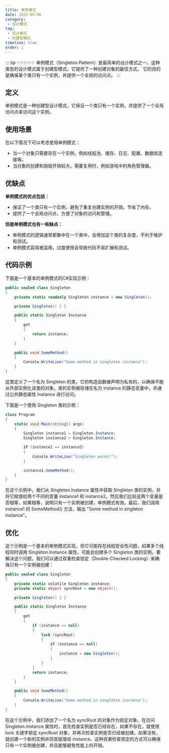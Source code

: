 ```yaml
---
title: 单例模式
date: 2022-05-06
category:
 - 设计模式
tag: 
 - 设计模式
 - 创建型模式
timeline: true
order: 1
---
```

::: tip ✨✨✨✨✨
单例模式（Singleton Pattern）是最简单的设计模式之一。这种类型的设计模式属于创建型模式，它提供了一种创建对象的最佳方式。
它的目的是确保某个类只有一个实例，并提供一个全局的访问点。
:::

<!-- more -->

## 定义

单例模式是一种创建型设计模式，它保证一个类只有一个实例，并提供了一个全局访问点来访问这个实例。

## 使用场景

在以下情况下可以考虑使用单例模式：

- 当一个对象只需要存在一个实例，例如线程池、缓存、日志、配置、数据库连接等。
- 当对象的创建和销毁开销较大，需要复用时，例如游戏中的角色管理器。

## 优缺点

**单例模式的优点包括：**

- 保证了一个类只有一个实例，避免了重复创建实例的开销，节省了内存。
- 提供了一个全局访问点，方便了对象的访问和管理。

**但是单例模式也有一些缺点：**

- 单例模式的逻辑通常都集中在一个类中，会增加这个类的复杂度，不利于维护和测试。
- 单例模式容易被滥用，过度使用会导致代码不易扩展和测试。

## 代码示例

下面是一个基本的单例模式的C#实现示例：

```cs
public sealed class Singleton
{
    private static readonly Singleton instance = new Singleton();

    private Singleton() { }

    public static Singleton Instance
    {
        get
        {
            return instance;
        }
    }

    public void SomeMethod()
    {
        Console.WriteLine("Some method in singleton instance");
    }
}
```

这里定义了一个名为 Singleton 的类，它的构造函数被声明为私有的，以确保不能从外部实例化该类的对象。类的实例被存储在名为 instance 的静态变量中，并通过公共静态属性 Instance 进行访问。

下面是一个使用 Singleton 类的示例：

```cs
class Program
{
    static void Main(string[] args)
    {
        Singleton instance1 = Singleton.Instance;
        Singleton instance2 = Singleton.Instance;

        if (instance1 == instance2)
        {
            Console.WriteLine("Singleton works!");
        }

        instance1.SomeMethod();
    }
}
```

在这个示例中，我们从 Singleton.Instance 属性中获取 Singleton 类的实例，并将它赋值给两个不同的变量 instance1 和 instance2。然后我们比较这两个变量是否相等，如果相等，说明只有一个实例被创建，单例模式有效。最后，我们调用 instance1 的 SomeMethod() 方法，输出 "Some method in singleton instance"。

## 优化

这个示例是一个基本的单例模式实现，但它可能存在线程安全性问题。如果多个线程同时调用 Singleton.Instance 属性，可能会创建多个 Singleton 类的实例。要解决这个问题，我们可以通过双重检查锁定（Double-Checked Locking）来确保只有一个实例被创建：

```cs
public sealed class Singleton
{
    private static volatile Singleton instance;
    private static object syncRoot = new object();

    private Singleton() { }

    public static Singleton Instance
    {
        get
        {
            if (instance == null)
            {
                lock (syncRoot)
                {
                    if (instance == null)
                    {
                        instance = new Singleton();
                    }
                }
            }
            return instance;
        }
    }

    public void SomeMethod()
    {
        Console.WriteLine("Some method in singleton instance");
    }
}
```

在这个示例中，我们添加了一个名为 syncRoot 的对象作为锁定对象。在访问 Singleton.Instance 属性时，首先检查实例是否已经存在，如果不存在，就使用 lock 关键字锁定 syncRoot 对象，并再次检查实例是否已经被创建。如果没有，就创建一个新的实例并将其赋值给 instance。这种双重检查锁定的方式可以确保只有一个实例被创建，并且能够避免性能上的开销。